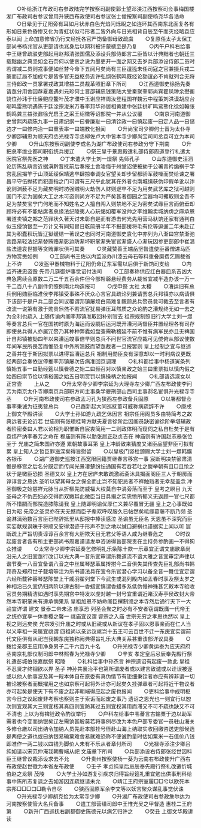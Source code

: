 <!-- { "loadSidebar": true } -->
　　○补给浙江布政司右参政陆完学按察司副使郭士望邓渼江西按察司佥事梅国楼湖广布政司右参议曾用升狭西布政使司右参议张士俊按察司副使杨尧华各诰命
　　○日晕见于辽阳旁有耳如月状赤白色光焰闪烁睨之如连环其西南东北面复各有形如日景色昏惨又化为青虹状似弓形者二皆外向与日光相背自辰至午而灭经略袁应泰以闻  上命加意修省仍行文经抚各官严饬备御毋致疏虞
　　○复原任太子太保工部尚书杨兆官从吏部请也兆身后以网利被讦蒙禠至是乃复
　　○丙午户科右给事中王继曾疏驳吏部起用赵邦清张国儒及添设兵部侍郎言二臣皆以计典黜者也朝廷三载黜幽之典坚如金石奈何以使贪之说为墨吏开一面之网又去岁兵部添设侍郎二员时若谓减二员则戎事便如丝棼今命下五阅月矣尚有三臣邅迍未任司寇之官兼摄兵戎二篆而辽局不加成亏是皆多官无益枢务近许弘纲张鹤鸣既经论劾谊必不肯就列合无将三侍郎改一员掌署戎政其增益二员裁革照旧章下所司
　　○江西道御史徐扬先奏请亟分用舍因荐夏嘉遇刘元珍何士晋邵辅忠钱策陆大受秦聚奎郭尚宾翟凤翀余懋衡饶位孙玮于仕廉鲍应鳌叶茂才濮中玉谢应祥周汝登程国祥魏云中程策刘洪谟胡应台邬鸣雷熊明遇陈于廷涂宗浚米万春李邦华孙居相黄建中张廷拱旷鸣鸾熊化徐如翰张鹤鸣龚三益张鼐徐光启王之采王绍徽等诏部院一并从公议覆
　　○南京河南道御史曾熙丙疏陈九事一曰肃纪纲一曰餋廉耻一曰清铨政一曰慎起废一曰定人品一曰储边才一曰修内治一曰重表率一曰端教化报闻
　　○升尚宝司少卿何士晋为太仆寺少卿邵辅忠为顺天府丞光禄寺寺丞柳佐卢大中皆本寺少卿尚宝司司丞袁可立为本司少卿
　　○升山东按察司副使李成名为湖广布政使司右参政分守下荆南
　　○升把总李维业都司职衔统兵援辽
　　○祭三皇于景惠殿遣礼部侍郎周道登行礼遣太医院官祭先医之神
　　○丁未遣大学士刘一燝祭  先师孔子
　　○山东道御史汪泗论历陈乱萌言近据滇黔晋抚前后奏报土舍凌侮于州堂诏使被劫于公署青衿煽祸于学宫乱民揭竿于山顶延绥保靖逃卒肆掠奉调女官望关却步留都骄军鼓噪而焚给谏之署昌平守伍抛砖而犯直指之门可谓有三尺乎此犹其在外者也南城缉获伪印假单讹以诈讹则渊薮不足为藏矣明时坊强贼明火劫伤人财则逻卒不足为用矣武艺库之狱可越则国门不足为固矣大工之木可盗则尚方不足为严矣甚者御园之宝器均可攫取则金吾不足为禁矣宝宁门何地而不知姓名之人擅自闯入则禁地不足为密矣试缘臣言而俯垂却顾将必有不能帖席者总缘法纪陵夷人心玩愒如覆军没帅之李维翰卖城纳虏之麻承恩署道卖镇之郑之范罪状久著天讨未彰自是而有游击何光先用营马驮饷还家有通判白似玉侵饷银至一万计又有同知冒日乾简册半年不报部援将毛有伦等逗遛二年未赴辽其为积蠹积玩皆辽狱缓结一著误之也同时河南道御史袁化中亦列为八渐曰宫禁渐弛言路渐轻法纪渐替贿赂渐彰边防渐坏职掌渐失宦官渐盛人心渐玩因参吏部郎中崔淐盐法道袁世振等贪贿罪状俱可其奏
　　○灵藏赞善王端岳坚昝遣使臣番僧进马匹方物赏赉如例
　　○工部尚书王佐以内监派办川漆云母石等料重叠縻费乞赐裁省  上不许
　　○发盔甲器械物料于辽阳仍命辽东军需以后俱于新饷司支给
　　○内监齐进忠盗毁  先帝几筵御炉事觉诏付法司
　　○工部奏称供应红白器皿系吉凶大典急需续会原数二万二千五百余件但今部帑磬悬经费务从裁省宜减半造办该一万一千二百八十八副件仍照例南北均造报可
　　○戊申祭  太社  太稷
　　○漕运旧有总兵例用勋臣临淮侯李邦镇受事殊不厌众心言官具疏论列兼请罢总兵邦镇亦以病请俱下该部于是户兵二部会同议覆谓邦镇屡烦白简难复靦颜总兵赘员竟可裁去至言者有改流一说第有激于勋贵炰烋不若流官犹易弹压耳然质之众论酌之漕规终无如一去之为全利也疏入  上随传谕内阁李邦镇准取回补别官去  祖宗规制照旧行大学士刘一燝等奏言总兵一官在国初时原为海运而设嗣后运河既开漕河两督臣并置经理各有司存即使总兵得人亦属冗赘乃其种种弊蠹如盘查需勒稽延不前不惟有病军民亦且无禆国计自邦镇被劾四年以来漕运竣事倍早则总兵不问世官流官应裁可见傥俯从部议使数年间军民所畏苦而惟恐复中外所翘跂而望亟裁者一旦报罢则  皇上经制之宜与继述之善并在于斯因拟票以进得旨漕运总兵  祖制用勋臣良有深意却以一时利病议更既经两部会奏依议停推李邦镇屡次告病准回京调理
　　○礼科都给事中杨道寅条列慎始五事一曰勤经筵以慎餋德之始二曰频召对以慎亲政之始三曰重票拟以慎内假之始四曰崇节俭以慎裕国之始五曰明赏罚以慎操柄之始报闻
　　○礼部请选淑女以正宫壸
　　上从之
　　○升太常寺少卿李宗延为大理寺左少卿广西左布政使李问芳为南京太仆寺卿南京兵部职方司主事桑学夔刑部山西司主事郝名宦俱升光禄寺寺丞
　　○升河南布政使司右参政孟习孔为狭西左参政备兵固原
　　○以署都督佥事李秉诚为征夷营总兵
　　○己酉新起大同巡抚董可威称病疏辞不许
　　○庚戌  上御文华殿讲读
　　○大学士孙如游九疏乞休因言  祖宗任用阁员多由特简考之故典远者无论近若  世庙则有张璁桂萼方献夫夏言徐阶后因阁员缺密谕徐阶举堪辅政者阶密奏曰人君以论相为职惟断自宸衷简用一二则政体明而窥伺之私自杜矣于是有袁炜严纳李春芳之命在  穆庙则有陈以勤张居正赵贞吉在  神庙则有许国赵志皋张位至于  光庙之简朱国祚亦遵  累朝故事耳第  皇上冲龄致来猜度又诸臣品望非臣可拟有累  皇上知人之哲臣罪滋深矣得旨慰留
　　○以皇极门竖柱颁赐大学士刘一燝韩爌各银币
　　○湖广道御史巡按江西宽限回籍贾继春言移宫一事  宸断明决禁篽肃清惟是移宫之后名分既定而传闻光景凄楚纷纭通国有若吞若吐之酸举朝有且□且怆之状于是微臣恐损  圣德又以  皇上方在居庐未敢疏激祗斋沐具揭面阁臣三人于朝房而谆谆言之恳达  圣听以望其母女之保全而止岂不知犯忌者不祥触珰者无幸哉盖念  冲圣御极之始慈祥元脉当从折柳先防威福大权莫自中涓旁落而至于  皇考之瞑目  九天  圣母之不仇匹妇必交得而双媺耳此微臣当日具揭之实忠愤所郁义无返顾一官七尺都所不惜嗣而部院造膝陈请我  皇上随即明谕优厚仁义兼尽覆冒无疆  皇上之心事既如日为昭  先帝之圣灵亦在天无憾而臣子辈欢呼叹服久已帖然矣祗缘葛藤不断乃频  圣谕淋漓殆数百言臣已陛辞抵里从邸报中捧读感泣  圣谕虽无臣名  天恩虽不深究而臣实妄献规讽昧于将顺又安得潜迹于形声不到之地以缄口避祸也谨据实上闻以听  宸断疏上严旨切责谆谆百余言有大胆欺天目无君父等语人咸为继春危之
　　○时议起废言者各有所主吏部尚书周嘉谟请发单咨访得旨部院责在主持务参酌画一不得狥众推诿
　　○太常寺少卿李宗延奏乞修明礼乐条陈十款一乐章宜正谓文庙歌章尚沿元人之旧宜亟行改订以光大典一音乐宜审谓乐舞道流不谙大雅之音宜审定声律以谐节奏一八音宜备谓八音之中丝属琴瑟革属抟拊今二音俱失其传查先臣礼部尚书韩邦奇及郑府世子载堉等注为乐书谱法具在宜令乐官潜心学习以备全音一舞位宜定谓六经所载钟磬琴瑟陈堂上干戚羽翟列堂下今武生或混列殿内如孟春时享及祭太岁之神相沿已久宜仍归两阶以遵古制一香蜡宜慎谓香蜡多系低伪慢神殊甚乞敕本寺验收官员务期精洁如遇时享先期宫中特发以虔对越一封号宜重谓近睹汉寿亭侯改封大帝然本寺职掌未有遵承倘果系  皇祖加恩不妨命阁臣撰制颁之本寺然后通行天下一大祫宜详谓  建文  景泰二帝未沾  庙享恐  列圣会聚之时必有不安者窃谓既膺一代帝王之统亦宜享一体黍稷之馨一  祧庙宜议谓  睿宗之入庙  世宗无穷之孝思也然以  皇上视之则远矣俟  光宗发引升庙之时或从旧祧或从新议在孝子固以恩事亲而在仁人当以义率祖一亲属宜祧谓  四祖尚以亲远议祧岂十五王可云百世不迁一东庑宜实谓前代文臣俱有从祀岂我朝东庑独称阙典得旨礼乐大典关系甚重该部详议具奏
　　○拨给亲郡王应用净身男子二千六百九十名
　　○升光禄寺少卿黄运泰为应天府府丞南京礼部仪制司郎中林熙春为光禄寺少卿
　　○辛亥  孝定皇后忌辰奉先殿行祭礼遣彭城伯张嘉猷祭  昭陵
　　○礼科给事中孙杰言  神宗遗诏有起废一款此  皇祖不忍贤才终锢欲以畀  圣子  神孙共襄治平也第所谓废者或以建言致谴或以诖误被逐或以他人他事波及其一叚本体自在原委有真伪情节有钜细秉铨者亦应有辨非谓一切被论被察者而概擢用之也如京察可起将外计亦可起矣久挂弹章者可起将近干物议者亦可起矣是使天下有不废之起非朝端得应起之废也报闻
　　○吏科给事中成明枢言今日之议起废非考察也察则主于索诟而起废之事乃  遗诏之恩光也一则宜行以恕次则宜观其大三则宜核其真四则宜防其过五则宜权其用而滞又不可不疏也缺又不可不清也  上以为有禆铨政令酌议举行
　　○户科左给事中韦蕃言古输粟于边以助军需者也今变而纳银矣辽左需饷甚殷莫若将事例尽改为本色户部专委官一员驻山海关多修仓廒以司出纳令加纳人员先赴本部挂号径赴山海上纳取实收回缴咨送吏部候选是两便之道也或曰纳银易输粟难舍易就难恐称不便诚酌量时估如粟米一石值价八钱即准作一两二钱以四钱为脚价人未有不乐从者章付所司
　　○光禄寺添注少卿吕纯如请以宋范仲淹我朝曹端从祀  文庙章下所司
　　○兵部添设右侍郎张经世因科臣王继曾议裁添设求去不允
　　○升贵州按察使杨一葵为云南右布政使升广西右布政使赵世徵为本省左布政使
　　○壬子  孝贞纯皇后忌辰奉先殿行祭礼改遣忻城伯赵之龙祭  茂陵
　　○大学士孙如游复引疾求归得旨经筵礼重宜勉出供事刑科给事中陈所志复讽之去如游因连疏继请未允
　　○靖江王府宗室履□□兮以欧死本宗邦□□□口□勒令自尽
　　○狭西固原军余李文等以妖言聚众谋乱事觉伏诛
　　○升光禄寺少卿胡克俭为太常寺少卿
　　○升湖广布政使司右参政詹尔达为河南按察使管大名兵备事
　　○遣工部营缮司郎中王惟光吴之甲督造  惠桂二王府第
　　○新升广西巡抚右副都御史陈德元以病乞归许之
　　○癸丑  上御文华殿讲读
